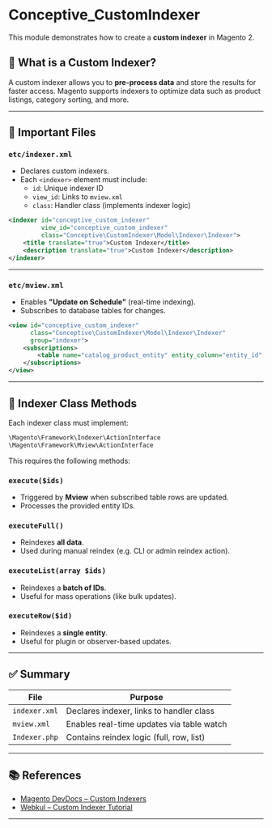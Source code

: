 # Conceptive_CustomIndexer

This module demonstrates how to create a **custom indexer** in Magento 2.

## 📌 What is a Custom Indexer?

A custom indexer allows you to **pre-process data** and store the results for faster access. Magento supports indexers to optimize data such as product listings, category sorting, and more.

---

## 📁 Important Files

### `etc/indexer.xml`

- Declares custom indexers.
- Each `<indexer>` element must include:
  - `id`: Unique indexer ID
  - `view_id`: Links to `mview.xml`
  - `class`: Handler class (implements indexer logic)

```xml
<indexer id="conceptive_custom_indexer"
         view_id="conceptive_custom_indexer"
         class="Conceptive\CustomIndexer\Model\Indexer\Indexer">
    <title translate="true">Custom Indexer</title>
    <description translate="true">Custom Indexer</description>
</indexer>
````

---

### `etc/mview.xml`

* Enables **"Update on Schedule"** (real-time indexing).
* Subscribes to database tables for changes.

```xml
<view id="conceptive_custom_indexer"
      class="Conceptive\CustomIndexer\Model\Indexer\Indexer"
      group="indexer">
    <subscriptions>
        <table name="catalog_product_entity" entity_column="entity_id" />
    </subscriptions>
</view>
```

---

## 🧠 Indexer Class Methods

Each indexer class must implement:

```php
\Magento\Framework\Indexer\ActionInterface
\Magento\Framework\Mview\ActionInterface
```

This requires the following methods:

### `execute($ids)`

* Triggered by **Mview** when subscribed table rows are updated.
* Processes the provided entity IDs.

### `executeFull()`

* Reindexes **all data**.
* Used during manual reindex (e.g. CLI or admin reindex action).

### `executeList(array $ids)`

* Reindexes a **batch of IDs**.
* Useful for mass operations (like bulk updates).

### `executeRow($id)`

* Reindexes a **single entity**.
* Useful for plugin or observer-based updates.

---

## ✅ Summary

| File          | Purpose                                   |
| ------------- | ----------------------------------------- |
| `indexer.xml` | Declares indexer, links to handler class  |
| `mview.xml`   | Enables real-time updates via table watch |
| `Indexer.php` | Contains reindex logic (full, row, list)  |

---

## 📚 References

* [Magento DevDocs – Custom Indexers](https://developer.adobe.com/commerce/php/development/components/indexing/custom-indexer/)
* [Webkul – Custom Indexer Tutorial](https://webkul.com/blog/how-to-create-custom-indexer-in-magento/)

---
